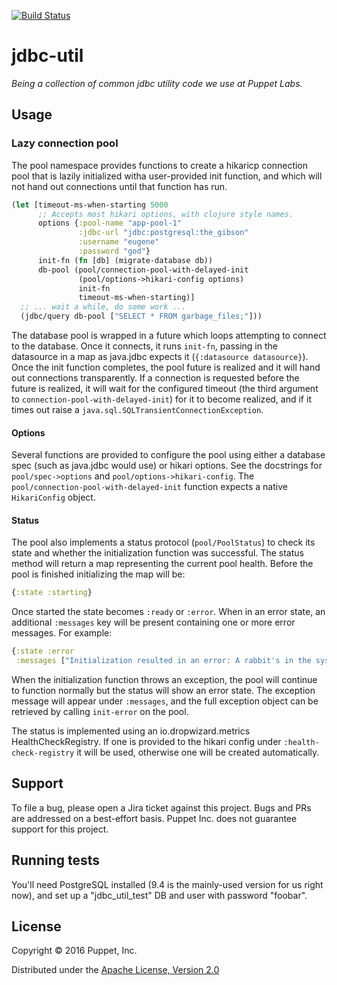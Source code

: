 [![Build Status](https://travis-ci.org/puppetlabs/jdbc-util.png?branch=master)](https://travis-ci.org/puppetlabs/jdbc-util)

# jdbc-util

_Being a collection of common jdbc utility code we use at Puppet
Labs._

## Usage

### Lazy connection pool

The pool namespace provides functions to create a hikaricp connection pool that
is lazily initialized witha user-provided init function, and which will not hand
out connections until that function has run.

```clojure
(let [timeout-ms-when-starting 5000
      ;; Accepts most hikari options, with clojure style names.
      options {:pool-name "app-pool-1"
               :jdbc-url "jdbc:postgresql:the_gibson"
               :username "eugene"
               :password "god"}
      init-fn (fn [db] (migrate-database db))
      db-pool (pool/connection-pool-with-delayed-init
               (pool/options->hikari-config options)
               init-fn
               timeout-ms-when-starting)]
  ;; ... wait a while, do some work ...
  (jdbc/query db-pool ["SELECT * FROM garbage_files;"]))
```

The database pool is wrapped in a future which loops attempting to connect to
the database. Once it connects, it runs `init-fn`, passing in the datasource in
a map as java.jdbc expects it (`{:datasource datasource}`). Once the init
function completes, the pool future is realized and it will hand out connections
transparently. If a connection is requested before the future is realized, it
will wait for the configured timeout (the third argument to
`connection-pool-with-delayed-init`) for it to become realized, and if it times
out raise a `java.sql.SQLTransientConnectionException`.

#### Options

Several functions are provided to configure the pool using either a database
spec (such as java.jdbc would use) or hikari options. See the docstrings for
`pool/spec->options` and `pool/options->hikari-config`. The
`pool/connection-pool-with-delayed-init` function expects a native
`HikariConfig` object.

#### Status

The pool also implements a status protocol (`pool/PoolStatus`) to check its
state and whether the initialization function was successful. The status method
will return a map representing the current pool health. Before the pool is
finished initializing the map will be:

```clojure
{:state :starting}
```

Once started the state becomes `:ready` or `:error`. When in an error state, an
additional `:messages` key will be present containing one or more error
messages. For example:

```clojure
{:state :error
 :messages ["Initialization resulted in an error: A rabbit's in the system."]}
```

When the initialization function throws an exception, the pool will continue to
function normally but the status will show an error state. The exception message
will appear under `:messages`, and the full exception object can be retrieved by
calling `init-error` on the pool.

The status is implemented using an io.dropwizard.metrics HealthCheckRegistry. If
one is provided to the hikari config under `:health-check-registry` it will be
used, otherwise one will be created automatically.

## Support

To file a bug, please open a Jira ticket against this project. Bugs and PRs are
addressed on a best-effort basis. Puppet Inc. does not guarantee support for
this project.

## Running tests
You'll need PostgreSQL installed (9.4 is the mainly-used version for us right
now), and set up a "jdbc_util_test" DB and user with password "foobar".

## License

Copyright © 2016 Puppet, Inc.

Distributed under the [Apache License, Version 2.0](http://www.apache.org/licenses/LICENSE-2.0.html)
